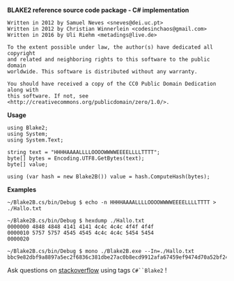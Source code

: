 ﻿
**﻿BLAKE2 reference source code package - C# implementation**

```
Written in 2012 by Samuel Neves <sneves@dei.uc.pt>
Written in 2012 by Christian Winnerlein <codesinchaos@gmail.com>
Written in 2016 by Uli Riehm <metadings@live.de>

To the extent possible under law, the author(s) have dedicated all copyright
and related and neighboring rights to this software to the public domain
worldwide. This software is distributed without any warranty.

You should have received a copy of the CC0 Public Domain Dedication along with
this software. If not, see <http://creativecommons.org/publicdomain/zero/1.0/>.
```

**Usage**

```
using Blake2;
using System;
using System.Text;

string text = "HHHHAAAALLLLOOOOWWWWEEEELLLLTTTT";
byte[] bytes = Encoding.UTF8.GetBytes(text);
byte[] value;

using (var hash = new Blake2B()) value = hash.ComputeHash(bytes);
```

**Examples**

```
~/Blake2B.cs/bin/Debug $ echo -n HHHHAAAALLLLOOOOWWWWEEEELLLLTTTT > ./Hallo.txt

~/Blake2B.cs/bin/Debug $ hexdump ./Hallo.txt 
0000000 4848 4848 4141 4141 4c4c 4c4c 4f4f 4f4f
0000010 5757 5757 4545 4545 4c4c 4c4c 5454 5454
0000020

~/Blake2B.cs/bin/Debug $ mono ./Blake2B.exe --In=./Hallo.txt
bbc9e82dbf9a8897a5ec2f6836c381dbe27ac0b8ecd9912afa67459ef9474d70a52bf24ad5dcf29dbb8004d19a387b6516cc47ffae99d59d52efc013456c6b48
```

Ask questions on [stackoverflow](http://stackoverflow.com/questions/tagged/c%23+blake2) using tags `C#``Blake2` !


